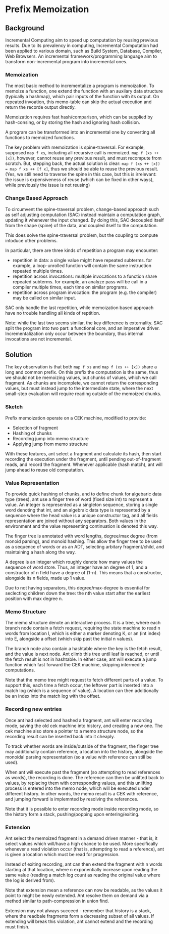 # Prefix Memoization

## Background
Incremental Computing aim to speed up computation by reusing previous results. 
Due to its prevalency in computing, Incremental Computation had been applied to various domain, such as Build System, Database, Compiler, Web Browsers.
An incremental framework/programming language aim to transform non-incremental program into incremental ones.

### Memoization
The most basic method to incrementalize a program is memoization. To memoize a function, one extend the function with an auxilary data structure (typically a hashmap), which pair inputs of the function with its output. On repeated invoation, this memo-table can skip the actual execution and return the recorde output directly.

Memoization requires fast hash/comparison, which can be supplied by hash-consing, or by storing the hash and ignoring hash collision.

A program can be transformed into an incremental one by converting all functions to memoized functions.

The key problem with memoization is spine-traversal. For example, supposed `map f xs`, including all recursive call is memoized. `map f (xs ++ [x])`, however, cannot reuse any previous result, and must recompute from scratch. But, stepping back, the actual solution is clear: `map f (xs ++ [x]) = map f xs ++ [f x]`, thus we should be able to reuse the previous result. (Yes, we still need to traverse the spine in this case, but this is irrelevant: the issue is expensiveness of reuse (which can be fixed in other ways), while previously the issue is not reusing)

### Change Based Approach
To circumvent the spine-traversal problem, change-based approach such as self adjusting computation (SAC) instead maintain a computation graph, updating it whenever the input changed. By doing this, SAC decoupled itself from the shape (spine) of the data, and coupled itself to the computation.

This does solve the spine-traversal problem, but the coupling to compute intoduce other problems.

In particular, there are three kinds of repetition a program may encounter:

- repetition in data: a single value might have repeated subterms. for example, a loop-unrolled function will contain the same instruction repeated multiple times.
- repetition across invocations: multiple invocations to a function share repeated subterms. for example, an analyze pass will be call in a compiler multiple times, each time on similar programs.
- repetition across program invocation: the program (e.g. the compiler) may be called on similar input.

SAC only handle the last repetition, while memoization based approach have no trouble handling all kinds of reptition.

Note: while the last two seems similar, the key difference is externality. SAC split the program into two part: a functional core, and an imperative driver. Incrementalization only occur between the boundary, thus internal invocations are not incremental.

## Solution
The key observation is that both `map f xs` and `map f (xs ++ [x])` share a long and common prefix. 
On this prefix the computation is the same, thus we should not be memoizing values, but chunks of values, which we call fragment.
As chunks are incomplete, we cannot return the corresponding values, but must instead jump to the intermediate state, where the next small-step evaluation will require reading outside of the memoized chunks.

### Sketch
Prefix memoization operate on a CEK machine, modified to provide:

- Selection of fragment
- Hashing of chunks
- Recording jump into memo structure
- Applying jump from memo structure

With these features, ant select a fragment and calculate its hash, then start recording the execution under the fragment, until pending out-of-fragment reads,
and record the fragment. Whenever applicable (hash match), ant will jump ahead to reuse old computation.

### Value Representation
To provide quick hashing of chunks, and to define chunk for algebaric data type (trees), ant use a finger tree of word (fixed size int) to represent a value. 
An integer is represented as a singleton sequence, storing a single word denoting that int, 
and an algebraic data type is represented by a sequence where the head value is a unique constructor tag, and all fields representation are joined without any separators.
Both values in the environment and the value representing continuation is denoted this way. 

The finger tree is annotated with word lengths, degree/max degree (from monoid parsing), and monoid hashing. This allow the finger tree to be used as a sequence of words or as an ADT, selecting arbitary fragment/child, and maintaining a hash along the way.

A degree is an integer which roughly denote how many values the sequence of word store.
Thus, an integer have an degree of 1, and a constructor of n field have a degree of (1-n).
This means that a constructor, alongside its n fields, made up 1 value.

Due to not having separators, this degree/max-degree is essential for seclecting children down the tree: 
the nth value start after the earliest position with max degree n.

### Memo Structure
The memo structure denote an interactive process. It is a tree, where each branch node contain a fetch request, requiring the state machine to read n words from location l, which is either a marker denoting K, or an (int index) into E, alongside a offset (which skip past the initial n values). 

The branch node also contain a hashtable where the key is the fetch result, and the value is next node. Ant climb this tree until leaf is reached, or until the fetch result is not in hashtable. In either case, ant will execute a jump function which fast forward the CEK machine, skipping intermedite computations.

Note that the memo tree might request to fetch different parts of a value. 
To support this, each time a fetch occur, the leftover part is inserted into a match log (which is a sequence of value). 
A location can then additionally be an index into the match log with the offset.

### Recording new entries
Once ant had selected and hashed a fragment, ant will enter recording mode, saving the old cek machine into history, and creating a new one. 
The cek machine also store a pointer to a memo structure node, so the recording result can be inserted back into it cheaply.

To track whether words are inside/outside of the fragment, the finger tree may additionally contain reference, a location into the history, alongside the monoidal parsing representation (so a value with reference can still be used). 

When ant will execute past the fragment (so attempting to read references as words), the recording is done. 
The reference can then be unlifted back to values, by replacing them with corresponding values, and this unlifting process is entered into the memo node, 
which will be executed under different history.
In other words, the memo result is a CEK with reference, and jumping forward is implemnted by resolving the references.

Note that it is possible to enter recording mode inside recording mode, so the history form a stack, pushing/popping upon entering/exiting.

### Extension
Ant select the memoized fragment in a demand driven manner - that is, it select values which will/have a high chance to be used.
More specifically whenever a read violation occur (that is, attempting to read a reference), ant is given a location which must be read for progression.

Instead of exiting recording, ant can then extend the fragment with n words starting at that location, where n exponentially increase upon reading the same value (reading a match log count as reading the original value where the log is derived from).

Note that extension mean a reference can now be readable, as the values it point to might be newly extended. 
Ant resolve them on demand via a method similar to path-compression in union find.

Extension may not always succeed - remember that history is a stack, where the readbale fragments form a decreasing subset of all values. 
If extending will break this violation, ant cannot extend and the recording must finish.
